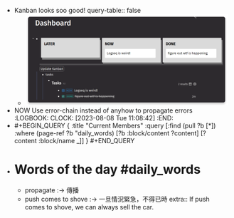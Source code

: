 - Kanban looks soo good!
  query-table:: false
	- ![image.png](../assets/image_1691462353351_0.png)
- NOW Use error-chain instead of anyhow to propagate errors
  :LOGBOOK:
  CLOCK: [2023-08-08 Tue 11:08:42]
  :END:
- #+BEGIN_QUERY
  { :title "Current Members"
    :query [:find (pull ?b [*])
            :where
            (page-ref ?b "daily_words)
            [?b :block/content ?content]
            [?content :block/name _]]
   }
  #+END_QUERY
- # Words of the day #daily_words
	- propagate :-> 傳播
	- push comes to shove :-> 一旦情況緊急，不得已時
	  extra:: If push comes to shove, we can always sell the car.